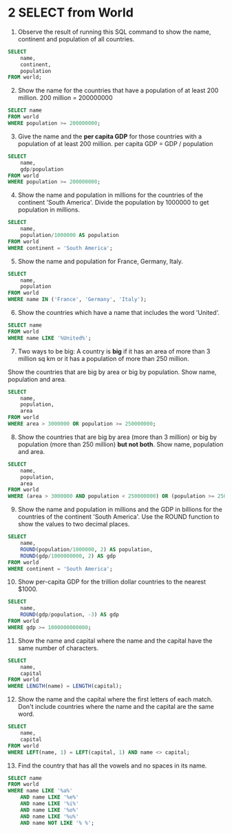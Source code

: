# 2 SELECT from World
1. Observe the result of running this SQL command to show the name, continent and population of all countries.
```sql
SELECT
    name,
    continent,
    population
FROM world;
```

2. Show the name for the countries that have a population of at least 200 million.
200 million = 200000000
```sql
SELECT name
FROM world
WHERE population >= 200000000;
```

3. Give the name and the **per capita GDP** for those countries with a population of at least 200 million.
per capita GDP = GDP / population
```sql
SELECT
    name,
    gdp/population
FROM world
WHERE population >= 200000000;
```

4. Show the name and population in millions for the countries of the continent 'South America'. Divide the population by 1000000 to get population in millions. 
```sql
SELECT
    name,
    population/1000000 AS population
FROM world
WHERE continent = 'South America';
```

5. Show the name and population for France, Germany, Italy.
```sql
SELECT
    name,
    population
FROM world
WHERE name IN ('France', 'Germany', 'Italy');
```

6. Show the countries which have a name that includes the word 'United'.
```sql
SELECT name
FROM world
WHERE name LIKE '%United%';
```

7. Two ways to be big: A country is **big** if it has an area of more than 3 million sq km or it has a population of more than 250 million.

Show the countries that are big by area or big by population. Show name, population and area.
```sql
SELECT
    name,
    population,
    area
FROM world
WHERE area > 3000000 OR population >= 250000000;
```

8. Show the countries that are big by area (more than 3 million) or big by population (more than 250 million) **but not both**. Show name, population and area.
```sql
SELECT
    name,
    population,
    area
FROM world
WHERE (area > 3000000 AND population < 250000000) OR (population >= 250000000 AND area <= 3000000);
```

9. Show the name and population in millions and the GDP in billions for the countries of the continent 'South America'. Use the ROUND function to show the values to two decimal places.
```sql
SELECT
    name,
    ROUND(population/1000000, 2) AS population,
    ROUND(gdp/1000000000, 2) AS gdp
FROM world
WHERE continent = 'South America';
```

10. Show per-capita GDP for the trillion dollar countries to the nearest $1000.
```sql
SELECT
    name,
    ROUND(gdp/population, -3) AS gdp
FROM world
WHERE gdp >= 1000000000000;
```

11. Show the name and capital where the name and the capital have the same number of characters.
```sql
SELECT
    name,
    capital
FROM world
WHERE LENGTH(name) = LENGTH(capital);
```

12. Show the name and the capital where the first letters of each match. Don't include countries where the name and the capital are the same word.
```sql
SELECT
    name,
    capital
FROM world
WHERE LEFT(name, 1) = LEFT(capital, 1) AND name <> capital;
```

13. Find the country that has all the vowels and no spaces in its name.
```sql
SELECT name
FROM world
WHERE name LIKE '%a%'
    AND name LIKE '%e%'
    AND name LIKE '%i%'
    AND name LIKE '%o%'
    AND name LIKE '%u%'
    AND name NOT LIKE '% %';
```
